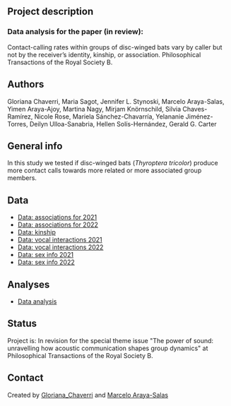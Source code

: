 ## Project description

### Data analysis for the paper (in review):

Contact-calling rates within groups of disc-winged bats vary by caller but not by the receiver’s identity, kinship, or association. Philosophical Transactions of the Royal Society B. 

## Authors
Gloriana Chaverri, Maria Sagot, Jennifer L. Stynoski, Marcelo Araya-Salas, Yimen Araya-Ajoy, Martina Nagy, Mirjam Knörnschild, Silvia Chaves-Ramírez, Nicole Rose, Mariela Sánchez-Chavarría, Yelananie Jiménez-Torres, Deilyn Ulloa-Sanabria, Hellen Solís-Hernández, Gerald G. Carter 

## General info

In this study we tested if disc-winged bats (_Thyroptera tricolor_) produce more contact calls towards more related or more associated group members.

## Data
* [Data: associations for 2021](https://github.com/morceglo/Vocal-interactions-Thyroptera-tricolor/blob/main/associations_2021.csv)
* [Data: associations for 2022](https://github.com/morceglo/Vocal-interactions-Thyroptera-tricolor/blob/main/associations_2022.csv)
* [Data: kinship](https://github.com/morceglo/Vocal-interactions-Thyroptera-tricolor/blob/main/KinshipMatrix.csv)
* [Data: vocal interactions 2021](https://github.com/morceglo/Vocal-interactions-Thyroptera-tricolor/blob/main/vocal_interactions_2021.csv)
* [Data: vocal interactions 2022](https://github.com/morceglo/Vocal-interactions-Thyroptera-tricolor/blob/main/vocal_interactions_2022.csv)
* [Data: sex info 2021](https://github.com/morceglo/Vocal-interactions-Thyroptera-tricolor/blob/main/supp_21.csv)
* [Data: sex info 2022](https://github.com/morceglo/Vocal-interactions-Thyroptera-tricolor/blob/main/supp_22.csv)

## Analyses

* [Data analysis](https://github.com/morceglo/Vocal-interactions-Thyroptera-tricolor/blob/main/scripts/data_analysis.html)

## Status
Project is: In revision for the special theme issue "The power of sound: unravelling how acoustic communication shapes group dynamics" at Philosophical Transactions of the Royal Society B.

## Contact
Created by [Gloriana_Chaverri](batcr.com/) and [Marcelo Araya-Salas](marce10.github.io/)
